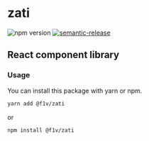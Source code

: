 # zati

![npm version](https://img.shields.io/npm/v/@f1v/zati?color=green) [![semantic-release](https://img.shields.io/badge/%20%20%F0%9F%93%A6%F0%9F%9A%80-semantic--release-e10079.svg)](https://github.com/semantic-release/semantic-release)

## React component library

### Usage

You can install this package with yarn or npm.

```bash
yarn add @f1v/zati
```

or

```bash
npm install @f1v/zati
```
